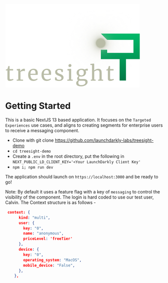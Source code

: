 ![TreeSight Learning](public/treesight.png)

# Getting Started 

This is a basic NextJS 13 based application. It focuses on the `Targeted Experiences` use cases, and aligns to creating segments for enterprise users to receive a messaging component.


* Clone with git clone https://github.com/launchdarkly-labs/treesight-demo
* `cd treesight-demo`
* Create a `.env` in the root directory, put the following in `NEXT_PUBLIC_LD_CLIENT_KEY='<Your LaunchDarkly Client Key'`
* `npm i; npm run dev`

The application should launch on `https://localhost:3000` and be ready to go! 

Note: By default it uses a feature flag with a key of `messaging` to control the visibility of the component. The login is hard coded to use our test user, Calvin. The Context structure is as follows - 

```json
 context: {
      kind: "multi",
      user: {
        key: "0",
        name: "anonymous",
        priceLevel: 'freeTier'
      },
      device: {
        key: "0",
        operating_system: "MacOS",
        mobile_device: "False",
      },
    },
```